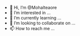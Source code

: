 - 👋 Hi, I’m @Mohalteaore
- 👀 I’m interested in ...
- 🌱 I’m currently learning ...
- 💞️ I’m looking to collaborate on ...
- 📫 How to reach me ...

<!---
Mohalteaore/Mohalteaore is a ✨ special ✨ repository because its `README.md` (this file) appears on your GitHub profile.
You can click the Preview link to take a look at your changes.
--->
